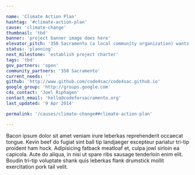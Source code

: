 ```yaml
---

name: 'Climate Action Plan'
hashtag: '#climate-action-plan'
cause: 'climate-change'
thumbnail: 'tbd'
banner: 'project banner image does here'
elevator_pitch: '350 Sacramento (a local community organization) wants to inspire productive and inclusive discussion about climate change.'
status: 'planning'
next_milestone: 'establish project charter'
tags: 'tbd'
gov_partners: 'open'
community_partners: '350 Sacramento'
current_needs: ''
github: 'http://www.github.com/code4sac/code4sac.github.io'
google_group: 'http://groups.google.com'
c4s_contact: 'Joel Riphagen'
contact_email: 'hello@codeforsacramento.org'
last_updated: '9 Apr 2014'

permalink: '/causes/climate-change##climate-action-plan'

---
```


<!-- Add project description text here! -->

Bacon ipsum dolor sit amet veniam irure leberkas reprehenderit occaecat tongue. Kevin beef do fugiat sint ball tip landjaeger excepteur pariatur tri-tip proident ham hock. Adipisicing fatback meatloaf et, culpa jowl sirloin ea capicola. Aute do aliqua, in nisi ut spare ribs sausage tenderloin enim elit. Boudin tri-tip voluptate shank quis leberkas flank drumstick mollit exercitation pork tail velit.






  